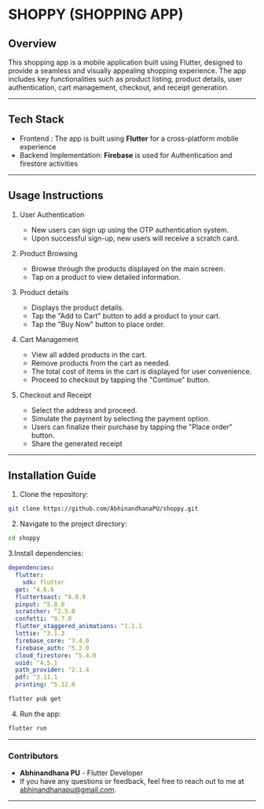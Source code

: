 # **SHOPPY (SHOPPING APP)**

## **Overview**
This shopping app is a mobile application built using Flutter, designed to provide a seamless and visually appealing shopping experience. The app includes key functionalities such as product listing, product details, user authentication, cart management, checkout, and receipt generation.

---

## **Tech Stack**
- Frontend : The app is built using **Flutter** for a cross-platform mobile experience  
- Backend Implementation: **Firebase** is used for Authentication and firestore activities   

---

## **Usage Instructions**

1. User Authentication
   - New users can sign up using the OTP authentication system.
   - Upon successful sign-up, new users will receive a scratch card.
     
2. Product Browsing
   - Browse through the products displayed on the main screen.
   - Tap on a product to view detailed information.

3. Product details
   - Displays the product details.
   - Tap the "Add to Cart" button to add a product to your cart.
   - Tap the "Buy Now" button to place order.

4. Cart Management
   - View all added products in the cart.
   - Remove products from the cart as needed.
   - The total cost of items in the cart is displayed for user convenience.
   - Proceed to checkout by tapping the "Continue" button.

6. Checkout and Receipt
   - Select the address and proceed.
   - Simulate the payment by selecting the payment option.
   - Users can finalize their purchase by tapping the "Place order" button.
   - Share the generated receipt

---

## **Installation Guide**

1. Clone the repository:
```bash
git clone https://github.com/AbhinandhanaPU/shoppy.git
```

2. Navigate to the project directory:
```bash
cd shoppy
```
3.Install dependencies:
```yaml
dependencies:
  flutter:
    sdk: flutter
  get: ^4.6.6
  fluttertoast: ^8.0.9
  pinput: ^5.0.0
  scratcher: ^2.5.0
  confetti: ^0.7.0
  flutter_staggered_animations: ^1.1.1
  lottie: ^3.1.3
  firebase_core: ^3.4.0
  firebase_auth: ^5.2.0
  cloud_firestore: ^5.4.0
  uuid: ^4.5.1
  path_provider: ^2.1.4
  pdf: ^3.11.1
  printing: ^5.12.0
```
```bash
flutter pub get
```

4. Run the app:
```bash
flutter run
```

---

### Contributors
- **Abhinandhana PU** - Flutter Developer
- If you have any questions or feedback, feel free to reach out to me at abhinandhanapu@gmail.com.

---
